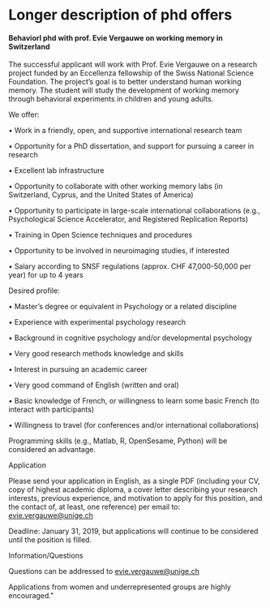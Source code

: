 # Longer description of phd offers

#### <a name="swiss-memory"></a> Behaviorl phd with prof. Evie Vergauwe on working memory in Switzerland

The successful applicant will work with Prof. Evie Vergauwe on a research project funded by an Eccellenza fellowship of the Swiss National Science Foundation. The project’s goal is to better understand human working memory. The student will study the development of working memory through behavioral experiments in children and young adults.

 

We offer:

•       Work in a friendly, open, and supportive international research team

•       Opportunity for a PhD dissertation, and support for pursuing a career in research

•       Excellent lab infrastructure

•       Opportunity to collaborate with other working memory labs (in Switzerland, Cyprus, and the United States of America)

•       Opportunity to participate in large-scale international collaborations (e.g., Psychological Science Accelerator, and Registered Replication Reports)

•       Training in Open Science techniques and procedures

•       Opportunity to be involved in neuroimaging studies, if interested

•       Salary according to SNSF regulations (approx. CHF 47,000-50,000 per year) for up to 4 years

 

Desired profile:

•       Master’s degree or equivalent in Psychology or a related discipline

•       Experience with experimental psychology research

•       Background in cognitive psychology and/or developmental psychology

•       Very good research methods knowledge and skills

•       Interest in pursuing an academic career

•       Very good command of English (written and oral)

•       Basic knowledge of French, or willingness to learn some basic French (to interact with participants)

•       Willingness to travel (for conferences and/or international collaborations)

 

Programming skills (e.g., Matlab, R, OpenSesame, Python) will be considered an advantage.

 

Application

Please send your application in English, as a single PDF (including your CV, copy of highest academic diploma, a cover letter describing your research interests, previous experience, and motivation to apply for this position, and the contact of, at least, one reference) per email to: evie.vergauwe@unige.ch

Deadline: January 31, 2019, but applications will continue to be considered until the position is filled.

 

Information/Questions

Questions can be addressed to evie.vergauwe@unige.ch

 

Applications from women and underrepresented groups are highly encouraged."